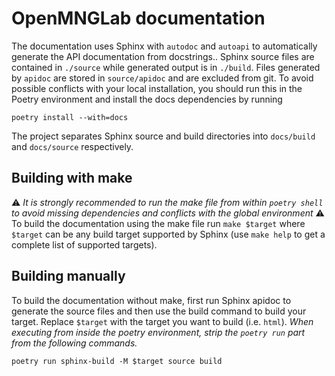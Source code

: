 # OpenMNGLab documentation

The documentation uses Sphinx with `autodoc` and `autoapi` to automatically generate the API documentation from docstrings.. Sphinx source files are contained in `./source` while generated output is in `./build`.
Files generated by `apidoc` are stored in `source/apidoc` and are excluded from git.
To avoid possible conflicts with your local installation, you should run this in the Poetry environment and install the docs dependencies by running

```shell
poetry install --with=docs
```

The project separates Sphinx source and build directories into `docs/build` and `docs/source` respectively.

## Building with make

⚠ *It is strongly recommended to run the make file from within `poetry shell` to avoid missing dependencies and conflicts with the global environment* ⚠
To build the documentation using the make file run `make $target` where `$target` can be any build target supported by Sphinx (use `make help` to get a complete list of supported targets).

## Building manually

To build the documentation without make, first run Sphinx apidoc to generate the source files and then use the build command to build your target. Replace `$target` with the target you want to build (i.e. `html`). *When executing from inside the poetry environment, strip the `poetry run` part from the following commands.* 

```shell
poetry run sphinx-build -M $target source build
```